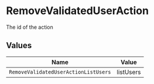 # RemoveValidatedUserAction

The id of the action


## Values

| Name                                 | Value                                |
| ------------------------------------ | ------------------------------------ |
| `RemoveValidatedUserActionListUsers` | listUsers                            |